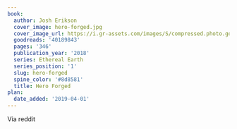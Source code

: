 ```yaml
---
book:
  author: Josh Erikson
  cover_image: hero-forged.jpg
  cover_image_url: https://i.gr-assets.com/images/S/compressed.photo.goodreads.com/books/1526944563l/40189843._SX98_.jpg
  goodreads: '40189843'
  pages: '346'
  publication_year: '2018'
  series: Ethereal Earth
  series_position: '1'
  slug: hero-forged
  spine_color: '#8d8581'
  title: Hero Forged
plan:
  date_added: '2019-04-01'
---
```


Via reddit
